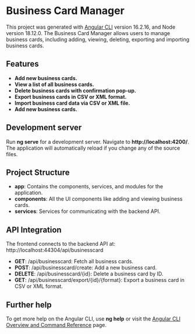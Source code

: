 # Business Card Manager

This project was generated with [Angular CLI](https://github.com/angular/angular-cli) version 16.2.16, and Node version 18.12.0.
The Business Card Manager allows users to manage business cards, including adding, viewing, deleting, exporting and importing business cards.

## Features

- **Add new business cards.**
- **View a list of all business cards.**
- **Delete business cards with confirmation pop-up.**
- **Export business cards in CSV or XML format.**
- **Import business card data via CSV or XML file.**
- **Add new business cards.**

## Development server

Run **ng serve** for a development server. Navigate to **http://localhost:4200/**. The application will automatically reload if you change any of the source files.

## Project Structure

- **app**: Contains the components, services, and modules for the application.
- **components**: All the UI components like adding and viewing business cards.
- **services**: Services for communicating with the backend API.

## API Integration

The frontend connects to the backend API at: http://localhost:44304/api/businesscard

- **GET**: /api/businesscard: Fetch all business cards.
- **POST**: /api/businesscard/create: Add a new business card.
- **DELETE**: /api/businesscard/{id}: Delete a business card by ID.
- **GET**: /api/businesscard/export/{id}/{format}: Export a business card in CSV or XML format.

## Further help

To get more help on the Angular CLI, use **ng help** or visit the [Angular CLI Overview and Command Reference](https://angular.io/cli) page.

